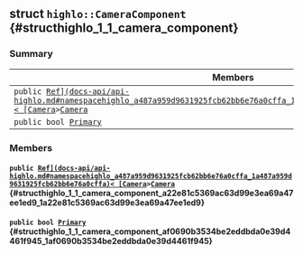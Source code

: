 ## struct `highlo::CameraComponent` {#structhighlo_1_1_camera_component}

### Summary

 Members                        | Descriptions                                
--------------------------------|---------------------------------------------
`public `[`Ref](docs-api/api-highlo.md#namespacehighlo_a487a959d9631925fcb62bb6e76a0cffa_1a487a959d9631925fcb62bb6e76a0cffa)< [Camera`](docs-api/api-highlo--Camera.md#classhighlo_1_1_camera)` > `[`Camera`](#structhighlo_1_1_camera_component_a22e81c5369ac63d99e3ea69a47ee1ed9_1a22e81c5369ac63d99e3ea69a47ee1ed9) | 
`public bool `[`Primary`](#structhighlo_1_1_camera_component_af0690b3534be2eddbda0e39d4461f945_1af0690b3534be2eddbda0e39d4461f945) | 

### Members

#### `public `[`Ref](docs-api/api-highlo.md#namespacehighlo_a487a959d9631925fcb62bb6e76a0cffa_1a487a959d9631925fcb62bb6e76a0cffa)< [Camera`](docs-api/api-highlo--Camera.md#classhighlo_1_1_camera)` > `[`Camera`](#structhighlo_1_1_camera_component_a22e81c5369ac63d99e3ea69a47ee1ed9_1a22e81c5369ac63d99e3ea69a47ee1ed9) {#structhighlo_1_1_camera_component_a22e81c5369ac63d99e3ea69a47ee1ed9_1a22e81c5369ac63d99e3ea69a47ee1ed9}

#### `public bool `[`Primary`](#structhighlo_1_1_camera_component_af0690b3534be2eddbda0e39d4461f945_1af0690b3534be2eddbda0e39d4461f945) {#structhighlo_1_1_camera_component_af0690b3534be2eddbda0e39d4461f945_1af0690b3534be2eddbda0e39d4461f945}

